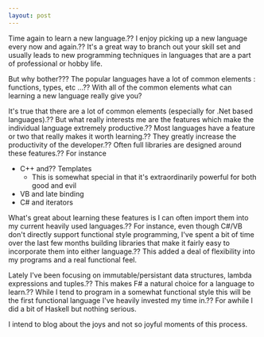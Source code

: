 ```yaml
---
layout: post
---
```

Time again to learn a new language.?? I enjoy picking up a new language every
now and again.?? It's a great way to branch out your skill set and usually
leads to new programming techniques in languages that are a part of
professional or hobby life.

But why bother??? The popular languages have a lot of common elements :
functions, types, etc ...?? With all of the common elements what can learning a
new language really give you?

It's true that there are a lot of common elements (especially for .Net based
languages).?? But what really interests me are the features which make the
individual language extremely productive.?? Most languages have a feature or
two that really makes it worth learning.?? They greatly increase the
productivity of the developer.?? Often full libraries are designed around these
features.?? For instance

  * C++ and?? Templates 
    * This is somewhat special in that it's extraordinarily powerful for both good and evil 
  * VB and late binding 
  * C# and iterators 

What's great about learning these features is I can often import them into my
current heavily used languages.?? For instance, even though C#/VB don't
directly support functional style programming, I've spent a bit of time over
the last few months building libraries that make it fairly easy to incorporate
them into either language.?? This added a deal of flexibility into my programs
and a real functional feel.

Lately I've been focusing on immutable/persistant data structures, lambda
expressions and tuples.?? This makes F# a natural choice for a language to
learn.?? While I tend to program in a somewhat functional style this will be
the first functional language I've heavily invested my time in.?? For awhile I
did a bit of Haskell but nothing serious.

I intend to blog about the joys and not so joyful moments of this process.

